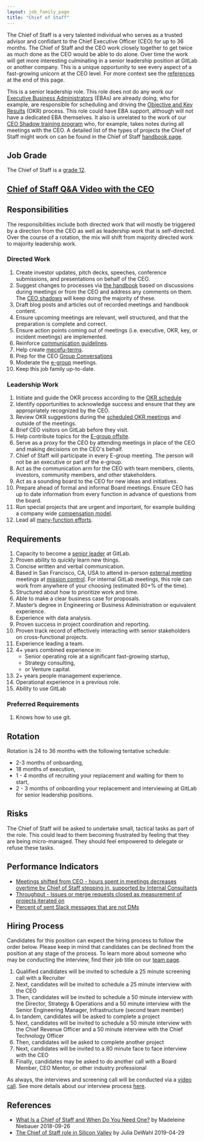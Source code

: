 ```yaml
---
layout: job_family_page
title: "Chief of Staff"
---
```


The Chief of Staff is a very talented individual who serves as a trusted advisor and confidant to the Chief Executive Officer (CEO) for up to 36 months. The Chief of Staff and the CEO work closely together to get twice as much done as the CEO would be able to do alone. Over time the work will get more interesting culminating in a senior leadership position at GitLab or another company. This is a unique opportunity to see every aspect of a fast-growing unicorn at the CEO level. For more context see the [references](#references) at the end of this page.

This is a senior leadership role. This role does not do any work our [Executive Business Administrators](/job-families/people-ops/executive-business-administrator/) (EBAs) are already doing, who for example, are responsible for scheduling and driving the [Objective and Key Results](/company/okrs/) (OKR) process. This role could have EBA support, although will not have a dedicated EBA themselves. It also is unrelated to the work of our [CEO Shadow training program](/handbook/ceo/shadow/) who, for example, takes notes during all meetings with the CEO. A detailed list of the types of projects the Chief of Staff might work on can be found in the Chief of Staff [handbook page](/handbook/ceo/chief-of-staff-team/#what-projects-does-the-cost-work-on).

## Job Grade 

The Chief of Staff is a [grade 12](/handbook/total-rewards/compensation/compensation-calculator/#gitlab-job-grades).

## [Chief of Staff Q&A Video with the CEO](https://youtu.be/uUwmlJfim6U)

## Responsibilities

The responsibilities include both directed work that will mostly be triggered by a direction from the CEO as well as leadership work that is self-directed. Over the course of a rotation, the mix will shift from majority directed work to majority leadership work.

### Directed Work

1. Create investor updates, pitch decks, speeches, conference submissions, and presentations on behalf of the CEO.
1. Suggest changes to processes via [the handbook](/handbook/handbook-usage/) based on discussions during meetings or from the CEO and address any comments on them. The [CEO shadows](/handbook/ceo/shadow/) will keep doing the majority of these.
1. Draft blog posts and articles out of recorded meetings and handbook content.
1. Ensure upcoming meetings are relevant, well structured, and that the preparation is complete and correct.
1. Ensure action points coming out of meetings (i.e. executive, OKR, key, or incident meetings) are implemented.
1. Reinforce [communication guidelines](/handbook/communication/).
1. Help create [mecefu-terms](/handbook/communication/#mecefu-terms).
1. Prep for the CEO [Group Conversations](/handbook/people-group/group-conversations/)
1. Moderate the [e-group](/company/team/structure/#e-group) meetings.
1. Keep this job family up-to-date.

### Leadership Work

1. Initiate and guide the OKR process according to the [OKR schedule](/company/okrs/#schedule)
1. Identify opportunities to acknowledge success and ensure that they are appropriately recognized by the CEO.
1. Review OKR suggestions during the [scheduled OKR meetings](/company/okrs/#schedule) and outside of the meetings.
1. Brief CEO visitors on GitLab before they visit.
1. Help contribute topics for the [E-group offsite](/company/offsite/).
1. Serve as a proxy for the CEO by attending meetings in place of the CEO and making decisions on the CEO's behalf.
1. Chief of Staff will participate in every E-group meeting. The person will not be an executive or part of the e-group.
1. Act as the communication arm for the CEO with team members, clients, investors, community members, and other stakeholders.
1. Act as a sounding board to the CEO for new ideas and initiatives.
1. Prepare ahead of formal and informal Board meetings. Ensure CEO has up to date information from every function in advance of questions from the board.
1. Run special projects that are urgent and important, for example building a company wide [compensation model](/handbook/total-rewards/compensation/compensation-calculator/).
1. Lead all [many-function efforts](/handbook/ceo/chief-of-staff-team/#many-functional).

## Requirements

1. Capacity to become a [senior leader](/company/team/structure/#senior-leaders) at GitLab.
1. Proven ability to quickly learn new things.
1. Concise written and verbal communication.
1. Based in San Francisco, CA, USA to attend in-person [external meeting](/handbook/ceo/shadow/#gitlab-meetings) meetings at [mission control](/handbook/ceo/shadow/#mission-control-guide). For internal GitLab meetings, this role can work from anywhere of your choosing (estimated 80+% of the time).  
1. Structured about how to prioritize work and time.
1. Able to make a clear business case for proposals.
1. Master’s degree in Engineering or Business Administration or equivalent experience.
1. Experience with data analysis.
1. Proven success in project coordination and reporting.
1. Proven track record of effectively interacting with senior stakeholders on cross-functional projects.
1. Experience leading a team.
1. 4+ years combined experience in:
   - Senior operating role at a significant fast-growing startup,
   - Strategy consulting,
   - or Venture capital.
1. 2+ years people management experience.
1. Operational experience in a previous role.
1. Ability to use GitLab

### Preferred Requirements

1. Knows how to use git.

## Rotation
Rotation is 24 to 36 months with the following tentative schedule:

   - 2-3 months of onboarding,
   - 18 months of execution,
   - 1 - 4 months of recruiting your replacement and waiting for them to start,
   - 2 - 3 months of onboarding your replacement and interviewing at GitLab for senior leadership positions.

## Risks
The Chief of Staff will be asked to undertake small, tactical tasks as part of the role. This could lead to them becoming frustrated by feeling that they are being micro-managed. They should feel empowered to delegate or refuse these tasks.

## Performance Indicators
- [Meetings shifted from CEO - hours spent in meetings decreases overtime by Chief of Staff stepping in, supported by Internal Consultants](/handbook/ceo/chief-of-staff-team/performance-indicators/#executive-time-for-the-ceo)
- [Throughput - Issues or merge requests closed as measurement of projects iterated on](/handbook/ceo/chief-of-staff-team/performance-indicators/#throughput-for-the-cost)
- [Percent of sent Slack messages that are not DMs](/handbook/ceo/chief-of-staff-team/performance-indicators/#percent-of-sent-slack-messages-that-are-not-dms)

## Hiring Process

Candidates for this position can expect the hiring process to follow the order below. Please keep in mind that candidates can be declined from the position at any stage of the process. To learn more about someone who may be conducting the interview, find their job title on our [team page](/company/team/).

   1. Qualified candidates will be invited to schedule a 25 minute screening call with a Recruiter
   1. Next, candidates will be invited to schedule a 25 minute interview with the CEO   
   1. Then, candidates will be invited to schedule a 50 minute interview with the Director, Strategy & Operations and a 50 minute interview with the Senior Engineering Manager, Infrastructure (second team member)
   1. In tandem, candidates will be asked to complete a project
   1. Next, candidates will be invited to schedule a 50 minute interview with the Chief Revenue Officer and a 50 minute interview with the Chief Technology Officer
   1. Then, candidates will be asked to complete another project
   1. Next, candidates will be invited to a 80 minute face to face interview with the CEO
   1. Finally, candidates may be asked to do another call with a Board Member, CEO Mentor, or other industry professional

As always, the interviews and screening call will be conducted via a [video call](/handbook/communication/#video-calls). See more details about our interview process [here](/handbook/hiring/interviewing/).

## References
* [What Is a Chief of Staff and When Do You Need One?](https://www.bridgespan.org/insights/library/careers/chief-of-staff-role#sidebar-two) by Madeleine Niebauer 2018-09-26
* [The Chief of Staff role in Silicon Valley](https://medium.com/@juliadewahl/the-chief-of-staff-role-in-silicon-valley-182eb93e636e) by Julia DeWahl 2019-04-29
